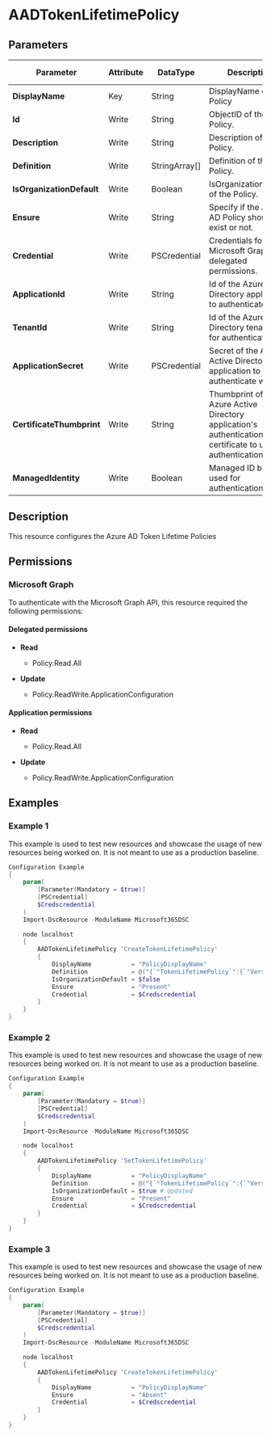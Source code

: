 ﻿# AADTokenLifetimePolicy

## Parameters

| Parameter | Attribute | DataType | Description | Allowed Values |
| --- | --- | --- | --- | --- |
| **DisplayName** | Key | String | DisplayName of the Policy | |
| **Id** | Write | String | ObjectID of the Policy. | |
| **Description** | Write | String | Description of the Policy. | |
| **Definition** | Write | StringArray[] | Definition of the Policy. | |
| **IsOrganizationDefault** | Write | Boolean | IsOrganizationDefault of the Policy. | |
| **Ensure** | Write | String | Specify if the Azure AD Policy should exist or not. | `Present`, `Absent` |
| **Credential** | Write | PSCredential | Credentials for the Microsoft Graph delegated permissions. | |
| **ApplicationId** | Write | String | Id of the Azure Active Directory application to authenticate with. | |
| **TenantId** | Write | String | Id of the Azure Active Directory tenant used for authentication. | |
| **ApplicationSecret** | Write | PSCredential | Secret of the Azure Active Directory application to authenticate with. | |
| **CertificateThumbprint** | Write | String | Thumbprint of the Azure Active Directory application's authentication certificate to use for authentication. | |
| **ManagedIdentity** | Write | Boolean | Managed ID being used for authentication. | |

## Description

This resource configures the Azure AD Token Lifetime Policies

## Permissions

### Microsoft Graph

To authenticate with the Microsoft Graph API, this resource required the following permissions:

#### Delegated permissions

- **Read**

    - Policy.Read.All

- **Update**

    - Policy.ReadWrite.ApplicationConfiguration

#### Application permissions

- **Read**

    - Policy.Read.All

- **Update**

    - Policy.ReadWrite.ApplicationConfiguration

## Examples

### Example 1

This example is used to test new resources and showcase the usage of new resources being worked on.
It is not meant to use as a production baseline.

```powershell
Configuration Example
{
    param(
        [Parameter(Mandatory = $true)]
        [PSCredential]
        $Credscredential
    )
    Import-DscResource -ModuleName Microsoft365DSC

    node localhost
    {
        AADTokenLifetimePolicy 'CreateTokenLifetimePolicy'
        {
            DisplayName           = "PolicyDisplayName"
            Definition            = @("{`"TokenLifetimePolicy`":{`"Version`":1,`"AccessTokenLifetime`":`"02:00:00`"}}");
            IsOrganizationDefault = $false
            Ensure                = "Present"
            Credential            = $Credscredential
        }
    }
}
```

### Example 2

This example is used to test new resources and showcase the usage of new resources being worked on.
It is not meant to use as a production baseline.

```powershell
Configuration Example
{
    param(
        [Parameter(Mandatory = $true)]
        [PSCredential]
        $Credscredential
    )
    Import-DscResource -ModuleName Microsoft365DSC

    node localhost
    {
        AADTokenLifetimePolicy 'SetTokenLifetimePolicy'
        {
            DisplayName           = "PolicyDisplayName"
            Definition            = @("{`"TokenLifetimePolicy`":{`"Version`":1,`"AccessTokenLifetime`":`"02:00:00`"}}");
            IsOrganizationDefault = $true # Updated
            Ensure                = "Present"
            Credential            = $Credscredential
        }
    }
}
```

### Example 3

This example is used to test new resources and showcase the usage of new resources being worked on.
It is not meant to use as a production baseline.

```powershell
Configuration Example
{
    param(
        [Parameter(Mandatory = $true)]
        [PSCredential]
        $Credscredential
    )
    Import-DscResource -ModuleName Microsoft365DSC

    node localhost
    {
        AADTokenLifetimePolicy 'CreateTokenLifetimePolicy'
        {
            DisplayName           = "PolicyDisplayName"
            Ensure                = "Absent"
            Credential            = $Credscredential
        }
    }
}
```

